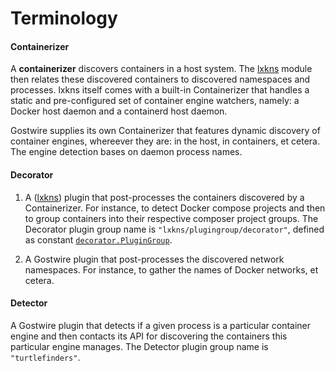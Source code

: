 <!-- markdownlint-disable MD001 -->
# Terminology

#### Containerizer

A **containerizer** discovers containers in a host system. The
[lxkns](https://github.com/thediveo/lxkns) module then relates these discovered
containers to discovered namespaces and processes. lxkns itself comes with a
built-in Containerizer that handles a static and pre-configured set of container
engine watchers, namely: a Docker host daemon and a containerd host daemon.

Gostwire supplies its own Containerizer that features dynamic discovery of
container engines, whereever they are: in the host, in containers, et cetera.
The engine detection bases on daemon process names.

#### Decorator

1. A ([lxkns](https://github.com/thediveo/lxkns)) plugin that post-processes the
   containers discovered by a Containerizer. For instance, to detect Docker
   compose projects and then to group containers into their respective composer
   project groups. The Decorator plugin group name is
   `"lxkns/plugingroup/decorator"`, defined as constant
   [`decorator.PluginGroup`](https://github.com/TheDiveO/lxkns/blob/master/decorator/decorator.go#L21).

2. A Gostwire plugin that post-processes the discovered network namespaces. For
   instance, to gather the names of Docker networks, et cetera.

#### Detector

A Gostwire plugin that detects if a given process is a particular container
engine and then contacts its API for discovering the containers this particular
engine manages. The Detector plugin group name is `"turtlefinders"`.
